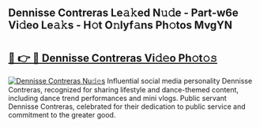 ## Dennisse Contreras Le𝚊𝚔ed N𝚞𝚍e - Part-w6e Vi𝚍eo Le𝚊𝚔s - H𝚘t O𝚗lyf𝚊ns Ph𝚘tos MvgYN

# <h2><a href="http://hf5wd3.feru.top/?c=Dennisse+Contreras">🔗 👉 🔴 Dennisse Contreras Vi𝚍𝚎o Ph𝚘t𝚘𝚜</a></h2>

[![Dennisse Contreras Nu𝚍𝚎s](https://i.imgur.com/0TWrTi3.gif)](http://hf5wd3.feru.top/?c=Dennisse+Contreras)
Influential social media personality Dennisse Contreras, recognized for sharing lifestyle and dance-themed content, including dance trend performances and mini vlogs. Public servant Dennisse Contreras, celebrated for their dedication to public service and commitment to the greater good. 
